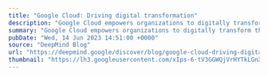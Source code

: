 ```yaml
---
title: "Google Cloud: Driving digital transformation"
description: "Google Cloud empowers organizations to digitally transform themselves into smarter businesses. It offers cloud computing, data analytics, and the latest artificial intelligence (AI) and machine learning tools."
summary: "Google Cloud empowers organizations to digitally transform themselves into smarter businesses. It offers cloud computing, data analytics, and the latest artificial intelligence (AI) and machine learning tools."
pubDate: "Wed, 14 Jun 2023 14:51:00 +0000"
source: "DeepMind Blog"
url: "https://deepmind.google/discover/blog/google-cloud-driving-digital-transformation/"
thumbnail: "https://lh3.googleusercontent.com/xIps-6-tV3GGWQjVrHYTkLGnXAdZwmjG6jOAgECP5aynUXKeAfUhWv7fFfjPaV8Jmn3B3IabKBeDzBtB491hJAozuAhdQ-TUtZ5dzy9dmE1zWC-J=w1200-h630-n-nu"
---
```


